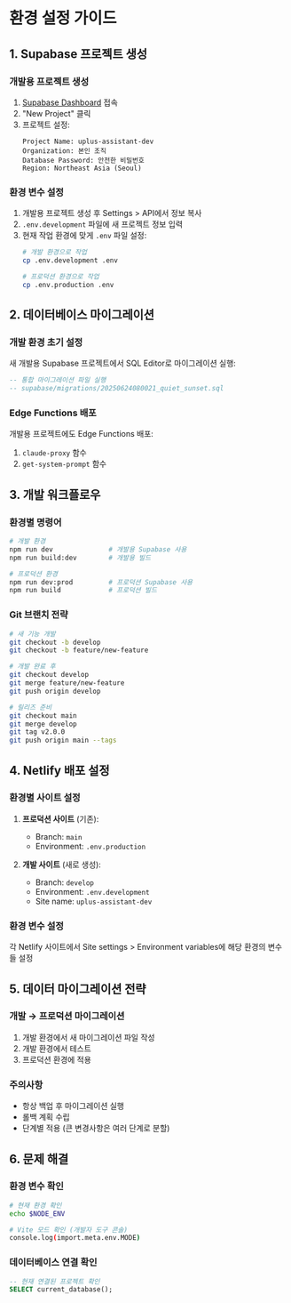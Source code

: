 # 환경 설정 가이드

## 1. Supabase 프로젝트 생성

### 개발용 프로젝트 생성
1. [Supabase Dashboard](https://supabase.com/dashboard) 접속
2. "New Project" 클릭
3. 프로젝트 설정:
   ```
   Project Name: uplus-assistant-dev
   Organization: 본인 조직
   Database Password: 안전한 비밀번호
   Region: Northeast Asia (Seoul)
   ```

### 환경 변수 설정
1. 개발용 프로젝트 생성 후 Settings > API에서 정보 복사
2. `.env.development` 파일에 새 프로젝트 정보 입력
3. 현재 작업 환경에 맞게 `.env` 파일 설정:
   ```bash
   # 개발 환경으로 작업
   cp .env.development .env
   
   # 프로덕션 환경으로 작업
   cp .env.production .env
   ```

## 2. 데이터베이스 마이그레이션

### 개발 환경 초기 설정
새 개발용 Supabase 프로젝트에서 SQL Editor로 마이그레이션 실행:

```sql
-- 통합 마이그레이션 파일 실행
-- supabase/migrations/20250624080021_quiet_sunset.sql
```

### Edge Functions 배포
개발용 프로젝트에도 Edge Functions 배포:
1. `claude-proxy` 함수
2. `get-system-prompt` 함수

## 3. 개발 워크플로우

### 환경별 명령어
```bash
# 개발 환경
npm run dev              # 개발용 Supabase 사용
npm run build:dev        # 개발용 빌드

# 프로덕션 환경
npm run dev:prod         # 프로덕션 Supabase 사용
npm run build            # 프로덕션 빌드
```

### Git 브랜치 전략
```bash
# 새 기능 개발
git checkout -b develop
git checkout -b feature/new-feature

# 개발 완료 후
git checkout develop
git merge feature/new-feature
git push origin develop

# 릴리즈 준비
git checkout main
git merge develop
git tag v2.0.0
git push origin main --tags
```

## 4. Netlify 배포 설정

### 환경별 사이트 설정
1. **프로덕션 사이트** (기존):
   - Branch: `main`
   - Environment: `.env.production`
   
2. **개발 사이트** (새로 생성):
   - Branch: `develop`
   - Environment: `.env.development`
   - Site name: `uplus-assistant-dev`

### 환경 변수 설정
각 Netlify 사이트에서 Site settings > Environment variables에 해당 환경의 변수들 설정

## 5. 데이터 마이그레이션 전략

### 개발 → 프로덕션 마이그레이션
1. 개발 환경에서 새 마이그레이션 파일 작성
2. 개발 환경에서 테스트
3. 프로덕션 환경에 적용

### 주의사항
- 항상 백업 후 마이그레이션 실행
- 롤백 계획 수립
- 단계별 적용 (큰 변경사항은 여러 단계로 분할)

## 6. 문제 해결

### 환경 변수 확인
```bash
# 현재 환경 확인
echo $NODE_ENV

# Vite 모드 확인 (개발자 도구 콘솔)
console.log(import.meta.env.MODE)
```

### 데이터베이스 연결 확인
```sql
-- 현재 연결된 프로젝트 확인
SELECT current_database();
```